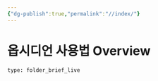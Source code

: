 ```yaml
---
{"dg-publish":true,"permalink":"//index/"}
---
```


# 옵시디언 사용법 Overview
 
```ccard
type: folder_brief_live
```
 
